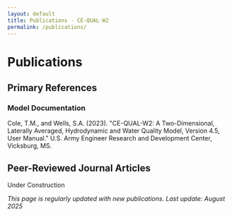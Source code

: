 ```yaml
---
layout: default
title: Publications - CE-QUAL-W2
permalink: /publications/
---
```


# Publications

## Primary References

### Model Documentation

Cole, T.M., and Wells, S.A. (2023). "CE-QUAL-W2: A Two-Dimensional, Laterally Averaged, Hydrodynamic and Water Quality Model, Version 4.5, User Manual." U.S. Army Engineer Research and Development Center, Vicksburg, MS.

## Peer-Reviewed Journal Articles

Under Construction

*This page is regularly updated with new publications. Last update: August 2025*